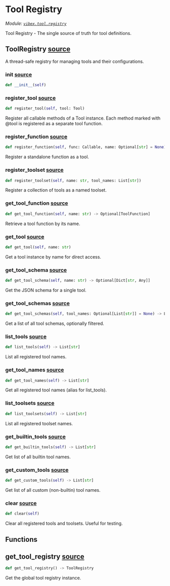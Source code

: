 # Tool Registry

*Module: [`vibex.tool.registry`](https://github.com/dustland/vibex/blob/main/src/vibex/tool/registry.py)*

Tool Registry - The single source of truth for tool definitions.

## ToolRegistry <a href="https://github.com/dustland/vibex/blob/main/src/vibex/tool/registry.py#L11" class="source-link" title="View source code">source</a>

A thread-safe registry for managing tools and their configurations.

### __init__ <a href="https://github.com/dustland/vibex/blob/main/src/vibex/tool/registry.py#L21" class="source-link" title="View source code">source</a>

```python
def __init__(self)
```
### register_tool <a href="https://github.com/dustland/vibex/blob/main/src/vibex/tool/registry.py#L30" class="source-link" title="View source code">source</a>

```python
def register_tool(self, tool: Tool)
```

Register all callable methods of a Tool instance.
Each method marked with @tool is registered as a separate tool function.

### register_function <a href="https://github.com/dustland/vibex/blob/main/src/vibex/tool/registry.py#L40" class="source-link" title="View source code">source</a>

```python
def register_function(self, func: Callable, name: Optional[str] = None)
```

Register a standalone function as a tool.

### register_toolset <a href="https://github.com/dustland/vibex/blob/main/src/vibex/tool/registry.py#L72" class="source-link" title="View source code">source</a>

```python
def register_toolset(self, name: str, tool_names: List[str])
```

Register a collection of tools as a named toolset.

### get_tool_function <a href="https://github.com/dustland/vibex/blob/main/src/vibex/tool/registry.py#L83" class="source-link" title="View source code">source</a>

```python
def get_tool_function(self, name: str) -> Optional[ToolFunction]
```

Retrieve a tool function by its name.

### get_tool <a href="https://github.com/dustland/vibex/blob/main/src/vibex/tool/registry.py#L87" class="source-link" title="View source code">source</a>

```python
def get_tool(self, name: str)
```

Get a tool instance by name for direct access.

### get_tool_schema <a href="https://github.com/dustland/vibex/blob/main/src/vibex/tool/registry.py#L95" class="source-link" title="View source code">source</a>

```python
def get_tool_schema(self, name: str) -> Optional[Dict[str, Any]]
```

Get the JSON schema for a single tool.

### get_tool_schemas <a href="https://github.com/dustland/vibex/blob/main/src/vibex/tool/registry.py#L110" class="source-link" title="View source code">source</a>

```python
def get_tool_schemas(self, tool_names: Optional[List[str]] = None) -> List[Dict[str, Any]]
```

Get a list of all tool schemas, optionally filtered.

### list_tools <a href="https://github.com/dustland/vibex/blob/main/src/vibex/tool/registry.py#L133" class="source-link" title="View source code">source</a>

```python
def list_tools(self) -> List[str]
```

List all registered tool names.

### get_tool_names <a href="https://github.com/dustland/vibex/blob/main/src/vibex/tool/registry.py#L137" class="source-link" title="View source code">source</a>

```python
def get_tool_names(self) -> List[str]
```

Get all registered tool names (alias for list_tools).

### list_toolsets <a href="https://github.com/dustland/vibex/blob/main/src/vibex/tool/registry.py#L141" class="source-link" title="View source code">source</a>

```python
def list_toolsets(self) -> List[str]
```

List all registered toolset names.

### get_builtin_tools <a href="https://github.com/dustland/vibex/blob/main/src/vibex/tool/registry.py#L145" class="source-link" title="View source code">source</a>

```python
def get_builtin_tools(self) -> List[str]
```

Get list of all builtin tool names.

### get_custom_tools <a href="https://github.com/dustland/vibex/blob/main/src/vibex/tool/registry.py#L151" class="source-link" title="View source code">source</a>

```python
def get_custom_tools(self) -> List[str]
```

Get list of all custom (non-builtin) tool names.

### clear <a href="https://github.com/dustland/vibex/blob/main/src/vibex/tool/registry.py#L157" class="source-link" title="View source code">source</a>

```python
def clear(self)
```

Clear all registered tools and toolsets. Useful for testing.

## Functions

## get_tool_registry <a href="https://github.com/dustland/vibex/blob/main/src/vibex/tool/registry.py#L164" class="source-link" title="View source code">source</a>

```python
def get_tool_registry() -> ToolRegistry
```

Get the global tool registry instance.
